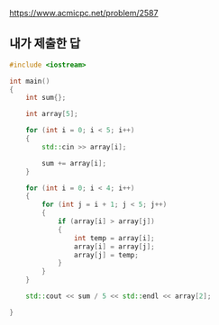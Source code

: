 https://www.acmicpc.net/problem/2587

내가 제출한 답
----------
```cpp
#include <iostream>

int main()
{
	int sum{};

	int array[5];

	for (int i = 0; i < 5; i++)
	{
		std::cin >> array[i];

		sum += array[i];
	}

	for (int i = 0; i < 4; i++)
	{
		for (int j = i + 1; j < 5; j++)
		{
			if (array[i] > array[j])
			{
				int temp = array[i];
				array[i] = array[j];
				array[j] = temp;
			}
		}
	}

	std::cout << sum / 5 << std::endl << array[2];

}
```
